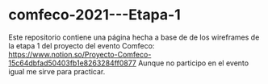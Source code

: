 # comfeco-2021---Etapa-1
Este repositorio contiene una página hecha a base de de los wireframes de la etapa 1 del proyecto del evento Comfeco: https://www.notion.so/Proyecto-Comfeco-15c64dbfad50403fb1e8263284ff0877
Aunque no participo en el evento igual me sirve para practicar.
